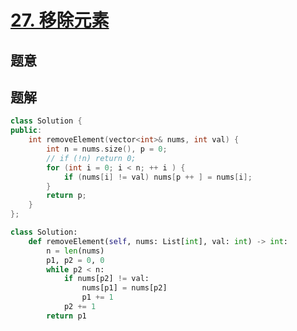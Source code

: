 #  [27. 移除元素](https://leetcode.cn/problems/remove-element/)

## 题意



## 题解



```c++
class Solution {
public:
    int removeElement(vector<int>& nums, int val) {
        int n = nums.size(), p = 0;
        // if (!n) return 0;
        for (int i = 0; i < n; ++ i ) {
            if (nums[i] != val) nums[p ++ ] = nums[i];
        }
        return p;
    }
};
```



```python
class Solution:
    def removeElement(self, nums: List[int], val: int) -> int:
        n = len(nums)
        p1, p2 = 0, 0 
        while p2 < n:
            if nums[p2] != val:
                nums[p1] = nums[p2]
                p1 += 1
            p2 += 1
        return p1
```

